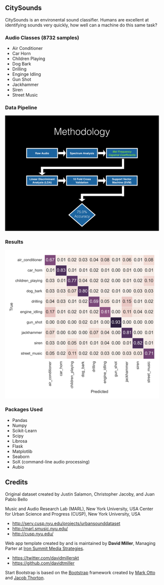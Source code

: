 ## CitySounds
CitySounds is an environental sound classifier.  Humans are excellent at identifying sounds very quickly, how well can a machine do this same task?

### Audio Classes (8732 samples)
* Air Conditioner
* Car Horn
* Children Playing
* Dog Bark
* Drilling
* Enginge Idling
* Gun Shot
* Jackhammer
* Siren
* Street Music

### Data Pipeline
![pipeline](img/pipeline.jpg)

### Results
![confusion_matrix](img/confusion_matrix.png)

### Packages Used
* Pandas
* Numpy
* Scikit-Learn
* Scipy
* Librosa
* Flask
* Matplotlib
* Seaborn
* SoX (command-line audio processing)
* Aubio

## Credits

Original dataset created by Justin Salamon, Christopher Jacoby, and Juan Pablo Bello

Music and Audio Research Lab (MARL), New York University, USA Center for Urban Science and Progress (CUSP), New York University, USA

* http://serv.cusp.nyu.edu/projects/urbansounddataset
* http://marl.smusic.nyu.edu/
* http://cusp.nyu.edu/

Web app template created by and is maintained by **David Miller**, Managing Parter at [Iron Summit Media Strategies](http://www.ironsummitmedia.com/).

* https://twitter.com/davidmillerskt
* https://github.com/davidtmiller

Start Bootstrap is based on the [Bootstrap](http://getbootstrap.com/) framework created by [Mark Otto](https://twitter.com/mdo) and [Jacob Thorton](https://twitter.com/fat).